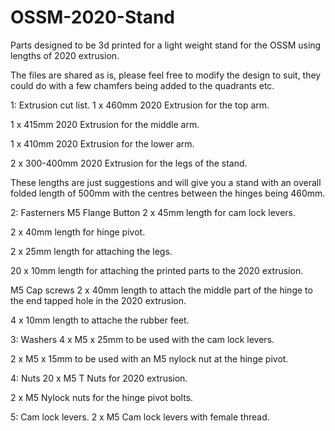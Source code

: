 # OSSM-2020-Stand
Parts designed to be 3d printed for a light weight stand for the OSSM using lengths of 2020 extrusion.

The files are shared as is, please feel free to modify the design to suit, they could do with a few chamfers being added to the quadrants etc.

1: Extrusion cut list.
1 x 460mm 2020 Extrusion for the top arm.

1 x 415mm 2020 Extrusion for the middle arm.

1 x 410mm 2020 Extrusion for the lower arm.

2 x 300-400mm 2020 Extrusion for the legs of the stand.

These lengths are just suggestions and will give you a stand with an overall folded length of 500mm with the centres between the hinges being 460mm.

2: Fasterners
M5 Flange Button
2 x 45mm length for cam lock levers.

2 x 40mm length for hinge pivot.

2 x 25mm length for attaching the legs.

20 x 10mm length for attaching the printed parts to the 2020 extrusion.

M5 Cap screws
2 x 40mm length to attach the middle part of the hinge to the end tapped hole in the 2020 extrusion.

4 x 10mm length to attache the rubber feet.

3: Washers
4 x M5 x 25mm to be used with the cam lock levers.

2 x M5 x 15mm to be used with an M5 nylock nut at the hinge pivot.

4: Nuts
20 x M5 T Nuts for 2020 extrusion.

2 x M5 Nylock nuts for the hinge pivot bolts.

5: Cam lock levers.
2 x M5 Cam lock levers with female thread.
